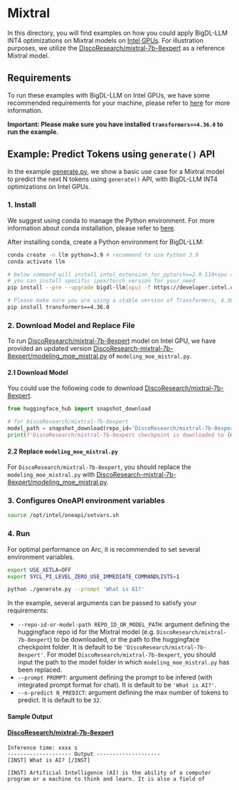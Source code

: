 # Mixtral
In this directory, you will find examples on how you could apply BigDL-LLM INT4 optimizations on Mixtral models on [Intel GPUs](../README.md). For illustration purposes, we utilize the [DiscoResearch/mixtral-7b-8expert](https://huggingface.co/DiscoResearch/mixtral-7b-8expert) as a reference Mixtral model.

## Requirements
To run these examples with BigDL-LLM on Intel GPUs, we have some recommended requirements for your machine, please refer to [here](../README.md#recommended-requirements) for more information.

**Important: Please make sure you have installed `transformers==4.36.0` to run the example.**

## Example: Predict Tokens using `generate()` API
In the example [generate.py](./generate.py), we show a basic use case for a Mixtral model to predict the next N tokens using `generate()` API, with BigDL-LLM INT4 optimizations on Intel GPUs.
### 1. Install
We suggest using conda to manage the Python environment. For more information about conda installation, please refer to [here](https://docs.conda.io/en/latest/miniconda.html#).

After installing conda, create a Python environment for BigDL-LLM:
```bash
conda create -n llm python=3.9 # recommend to use Python 3.9
conda activate llm

# below command will install intel_extension_for_pytorch==2.0.110+xpu as default
# you can install specific ipex/torch version for your need
pip install --pre --upgrade bigdl-llm[xpu] -f https://developer.intel.com/ipex-whl-stable-xpu

# Please make sure you are using a stable version of Transformers, 4.36.0 or newer.
pip install transformers==4.36.0
```

### 2. Download Model and Replace File
To run [DiscoResearch/mixtral-7b-8expert](https://huggingface.co/DiscoResearch/mixtral-7b-8expert) model on Intel GPU, we have provided an updated version [DiscoResearch-mixtral-7b-8expert/modeling_moe_mistral.py](./DiscoResearch-mixtral-7b-8expert/modeling_moe_mistral.py) of `modeling_moe_mistral.py`.

#### 2.1 Download Model
You could use the following code to download [DiscoResearch/mixtral-7b-8expert](https://huggingface.co/DiscoResearch/mixtral-7b-8expert).

```python
from huggingface_hub import snapshot_download

# for DiscoResearch/mixtral-7b-8expert
model_path = snapshot_download(repo_id='DiscoResearch/mixtral-7b-8expert')
print(f'DiscoResearch/mixtral-7b-8expert checkpoint is downloaded to {model_path}')
```

#### 2.2 Replace `modeling_moe_mistral.py`
For `DiscoResearch/mixtral-7b-8expert`, you should replace the `modeling_moe_mistral.py` with [DiscoResearch-mixtral-7b-8expert/modeling_moe_mistral.py](./DiscoResearch-mixtral-7b-8expert/modeling_moe_mistral.py).

### 3. Configures OneAPI environment variables
```bash
source /opt/intel/oneapi/setvars.sh
```

### 4. Run

For optimal performance on Arc, it is recommended to set several environment variables.

```bash
export USE_XETLA=OFF
export SYCL_PI_LEVEL_ZERO_USE_IMMEDIATE_COMMANDLISTS=1
```

```bash
python ./generate.py --prompt 'What is AI?'
```

In the example, several arguments can be passed to satisfy your requirements:

- `--repo-id-or-model-path REPO_ID_OR_MODEL_PATH`: argument defining the huggingface repo id for the Mixtral model (e.g. `DiscoResearch/mixtral-7b-8expert`) to be downloaded, or the path to the huggingface checkpoint folder. It is default to be `'DiscoResearch/mixtral-7b-8expert'`. For model `DiscoResearch/mixtral-7b-8expert`, you should input the path to the model folder in which `modeling_moe_mistral.py` has been replaced.
- `--prompt PROMPT`: argument defining the prompt to be infered (with integrated prompt format for chat). It is default to be `'What is AI?'`.
- `--n-predict N_PREDICT`: argument defining the max number of tokens to predict. It is default to be `32`.

#### Sample Output
#### [DiscoResearch/mixtral-7b-8expert](https://huggingface.co/DiscoResearch/mixtral-7b-8expert)
```log
Inference time: xxxx s
-------------------- Output --------------------
[INST] What is AI? [/INST]

[INST] Artificial Intelligence (AI) is the ability of a computer program or a machine to think and learn. It is also a field of
```
